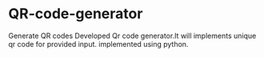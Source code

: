 # QR-code-generator
Generate QR codes
Developed Qr code generator.It will implements unique qr code for provided input.
implemented using python.
